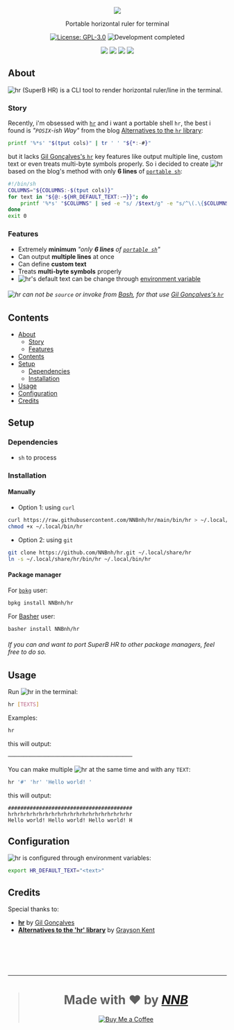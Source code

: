 <p align="center"><img src="https://user-images.githubusercontent.com/43980777/109386965-eefed000-7930-11eb-8b83-ef85d70196fa.png"></p>
<p align="center">Portable horizontal ruler for terminal</p>
<p align="center"><a href="https://github.com/NNBnh/hr/blob/main/LICENSE"><img src="https://img.shields.io/github/license/NNBnh/hr?labelColor=073551&color=4EAA25&style=for-the-badge" alt="License: GPL-3.0"></a> <img src="https://img.shields.io/badge/development-completed-%234EAA25.svg?labelColor=073551&style=for-the-badge&logoColor=FFFFFF" alt="Development completed"></p>
<p align="center"><a href="https://github.com/NNBnh/hr/watchers"><img src="https://img.shields.io/github/watchers/NNBnh/hr?labelColor=073551&color=4EAA25&style=flat-square"></a> <a href="https://github.com/NNBnh/hr/stargazers"><img src="https://img.shields.io/github/stars/NNBnh/hr?labelColor=073551&color=4EAA25&style=flat-square"></a> <a href="https://github.com/NNBnh/hr/network/members"><img src="https://img.shields.io/github/forks/NNBnh/hr?labelColor=073551&color=4EAA25&style=flat-square"></a> <a href="https://github.com/NNBnh/hr/issues"><img src="https://img.shields.io/github/issues/NNBnh/hr?labelColor=073551&color=4EAA25&style=flat-square"></a></p>

## About
![`hr`](https://user-images.githubusercontent.com/43980777/109386947-cd054d80-7930-11eb-90b3-49836d184f25.png) (SuperB HR) is a CLI tool to render horizontal ruler/line in the terminal.

### Story
Recently, i'm obsessed with [`hr`](https://github.com/LuRsT/hr) and i want a portable shell `hr`, the best i found is *"`POSIX`-ish Way"* from the blog [Alternatives to the `hr` library](https://grayson.sh/blogs/some-alternatives-to-hr):

```sh
printf '%*s' "$(tput cols)" | tr ' ' "${*:-#}"
```

but it lacks [Gil Gonçalves's `hr`](https://github.com/LuRsT/hr) key features like output multiple line, custom text or even treats multi-byte symbols properly. So i decided to create ![`hr`](https://user-images.githubusercontent.com/43980777/109386947-cd054d80-7930-11eb-90b3-49836d184f25.png) based on the blog's method with only **6 lines** of [`portable sh`](https://github.com/dylanaraps/pure-sh-bible):

```sh
#!/bin/sh
COLUMNS="${COLUMNS:-$(tput cols)}"
for text in "${@:-${HR_DEFAULT_TEXT:-─}}"; do
	printf '%*s' "$COLUMNS" | sed -e "s/ /$text/g" -e "s/^\(.\{$COLUMNS\}\).*/\1/"
done
exit 0
```

### Features
- Extremely **minimum** *"only **6 lines** of [`portable sh`](https://github.com/dylanaraps/pure-sh-bible)"*
- Can output **multiple lines** at once
- Can define **custom text**
- Treats **multi-byte symbols** properly
- ![`hr`](https://user-images.githubusercontent.com/43980777/109386947-cd054d80-7930-11eb-90b3-49836d184f25.png)'s default text can be change through [environment variable](#configuration)

###### ![`hr`](https://user-images.githubusercontent.com/43980777/109386947-cd054d80-7930-11eb-90b3-49836d184f25.png) can not be `source` or invoke from [Bash](https://www.gnu.org/software/bash), for that use [Gil Gonçalves's `hr`](https://github.com/LuRsT/hr)

## Contents
- [About](#about)
  - [Story](#story)
  - [Features](#features)
- [Contents](#contents)
- [Setup](#setup)
  - [Dependencies](#dependencies)
  - [Installation](#installation)
- [Usage](#usage)
- [Configuration](#configuration)
- [Credits](#credits)

## Setup
### Dependencies
- `sh` to process

### Installation
#### Manually
- Option 1: using `curl`

```sh
curl https://raw.githubusercontent.com/NNBnh/hr/main/bin/hr > ~/.local/bin/hr
chmod +x ~/.local/bin/hr
```

- Option 2: using `git`

```sh
git clone https://github.com/NNBnh/hr.git ~/.local/share/hr
ln -s ~/.local/share/hr/bin/hr ~/.local/bin/hr
```

#### Package manager
For [`bpkg`](https://github.com/bpkg/bpkg) user:

```sh
bpkg install NNBnh/hr
```

For [Basher](https://github.com/bpkg/bpkg) user:

```sh
basher install NNBnh/hr
```

###### If you can and want to port SuperB HR to other package managers, feel free to do so.

## Usage
Run ![`hr`](https://user-images.githubusercontent.com/43980777/109386947-cd054d80-7930-11eb-90b3-49836d184f25.png) in the terminal:

```sh
hr [TEXTS]
```

Examples:

```sh
hr
```

this will output:

```console
────────────────────────────────────────
```

You can make multiple ![`hr`](https://user-images.githubusercontent.com/43980777/109386947-cd054d80-7930-11eb-90b3-49836d184f25.png) at the same time and with any `TEXT`:

```sh
hr '#' 'hr' 'Hello world! '
```

this will output:

```console
########################################
hrhrhrhrhrhrhrhrhrhrhrhrhrhrhrhrhrhrhrhr
Hello world! Hello world! Hello world! H
```

## Configuration
![`hr`](https://user-images.githubusercontent.com/43980777/109386947-cd054d80-7930-11eb-90b3-49836d184f25.png) is configured through environment variables:

```sh
export HR_DEFAULT_TEXT="<text>"
```

## Credits
Special thanks to:
- [**hr**](https://github.com/LuRsT/hr) by [Gil Gonçalves](https://github.com/LuRsT)
- [**Alternatives to the 'hr' library**](https://grayson.sh/blogs/some-alternatives-to-hr) by [Grayson Kent](https://grayson.sh)

<br><br><br><br>

---

> <h1 align="center">Made with ❤️ by <a href="https://github.com/NNBnh"><i>NNB</i></a></h1>
>
> <p align="center"><a href="https://www.buymeacoffee.com/nnbnh"><img src="https://img.shields.io/badge/buy_me_a_coffee%20-%23F7CA88.svg?logo=buy-me-a-coffee&logoColor=333333&style=for-the-badge" alt="Buy Me a Coffee"></p>
